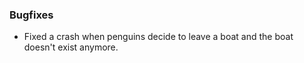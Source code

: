 ### Bugfixes
- Fixed a crash when penguins decide to leave a boat and the boat doesn't exist anymore.